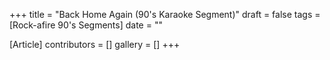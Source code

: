+++
title = "Back Home Again (90's Karaoke Segment)"
draft = false
tags = [Rock-afire 90's Segments]
date = ""

[Article]
contributors = []
gallery = []
+++